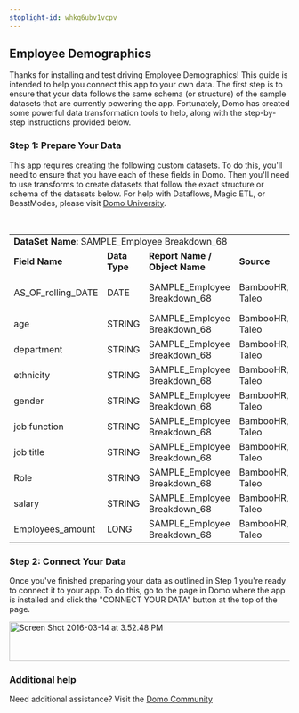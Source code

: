 ```yaml
---
stoplight-id: whkq6ubv1vcpv
---
```


<div class="col-md-12 content-panel">
                <h2>Employee Demographics</h2>
                <p></p><p>Thanks for installing and test driving <span id="title">Employee Demographics</span>! This guide is intended to help you connect this app to your own data. The first step is to ensure that your data follows the same schema (or structure) of the sample datasets that are currently powering the app. Fortunately, Domo has created some powerful data transformation tools to help, along with the step-by-step instructions provided below.</p><div class="doc-row" id="Step%201:%20Identify%20Required%20Data%20Fields"><h3 class="doc-row-title">Step 1: Prepare Your Data</h3><div class="small-pad-bottom"><p>This app requires creating the following custom datasets. To do this, you'll need to ensure that you have each of these fields in Domo. Then you'll need to use transforms to create datasets that follow the exact structure or schema of the datasets below. For help with Dataflows, Magic ETL, or BeastModes, please visit <a href="https://university.domo.com/" target="_blank">Domo University</a>.</p></div>
                <br>
                <div id="custom-data-container"><table id="SAMPLE_Employee-Breakdown_68"><tbody><tr><td colspan="6"><strong>DataSet Name:</strong> <span class="value">SAMPLE_Employee Breakdown_68</span></td></tr><!--tr>    <td colspan="6"></td></tr--><tr><td><strong>Field Name</strong></td><td><strong>Data Type</strong></td><td><strong>Report Name / Object Name</strong></td><td><strong>Source </strong></td><td colspan="2"><strong>Description of Field</strong></td></tr><tr><td>AS_OF_rolling_DATE</td><td>DATE</td><td>SAMPLE_Employee Breakdown_68</td><td>BambooHR, Taleo</td><td colspan="2">Date of tracked metrics</td></tr><tr><td>age</td><td>STRING</td><td>SAMPLE_Employee Breakdown_68</td><td>BambooHR, Taleo</td><td colspan="2">Age</td></tr><tr><td>department</td><td>STRING</td><td>SAMPLE_Employee Breakdown_68</td><td>BambooHR, Taleo</td><td colspan="2">Department name</td></tr><tr><td>ethnicity</td><td>STRING</td><td>SAMPLE_Employee Breakdown_68</td><td>BambooHR, Taleo</td><td colspan="2">Ethnicity</td></tr><tr><td>gender</td><td>STRING</td><td>SAMPLE_Employee Breakdown_68</td><td>BambooHR, Taleo</td><td colspan="2">Gender</td></tr><tr><td>job function</td><td>STRING</td><td>SAMPLE_Employee Breakdown_68</td><td>BambooHR, Taleo</td><td colspan="2">Title of job function</td></tr><tr><td>job title</td><td>STRING</td><td>SAMPLE_Employee Breakdown_68</td><td>BambooHR, Taleo</td><td colspan="2">Name of job title</td></tr><tr><td>Role</td><td>STRING</td><td>SAMPLE_Employee Breakdown_68</td><td>BambooHR, Taleo</td><td colspan="2">Role</td></tr><tr><td>salary</td><td>STRING</td><td>SAMPLE_Employee Breakdown_68</td><td>BambooHR, Taleo</td><td colspan="2">Salary</td></tr><tr><td>Employees_amount</td><td>LONG</td><td>SAMPLE_Employee Breakdown_68</td><td>BambooHR, Taleo</td><td colspan="2">Number of employees</td></tr></tbody></table><div class="doc-row medium-pad-top">
                <h3 class="doc-row-title">Step 2: Connect Your Data</h3>
                <div class="small-pad-bottom">
                    <p>Once you've finished preparing your data as outlined in Step 1 you're ready to connect it to your app. To do this, go to the page in Domo where the app is installed and click the "CONNECT YOUR DATA" button at the top of the page.</p>
                    <p class="small-pad">
                    <img class="alignnone size-full wp-image-1207" src="https://s3.amazonaws.com/development.domo.com/wp-content/uploads/2016/03/14155707/Screen-Shot-2016-03-14-at-3.52.48-PM1.png" alt="Screen Shot 2016-03-14 at 3.52.48 PM" width="1158" height="71">
                    </p>
                    <div id="ooyalaplayer-IyYTc1MjE61NwLdtrxXvZuhH-dSGbWnR" class="ooyalaplayer"></div>
                    <script>
                        OO.ready(function() {
                            OO.Player.create("ooyalaplayer-IyYTc1MjE61NwLdtrxXvZuhH-dSGbWnR", "IyYTc1MjE61NwLdtrxXvZuhH-dSGbWnR", {
                                height: 380
                            });
                        });
                    </script>
                </div>
                <h3 class="doc-row-title">Additional help</h3>
                <div class="small-pad-bottom">
                    <p>Need additional assistance? Visit the <a href="https://dojo.domo.com">Domo Community</a></p>
                </div>
            </div></div></div><p></p>            </div>
